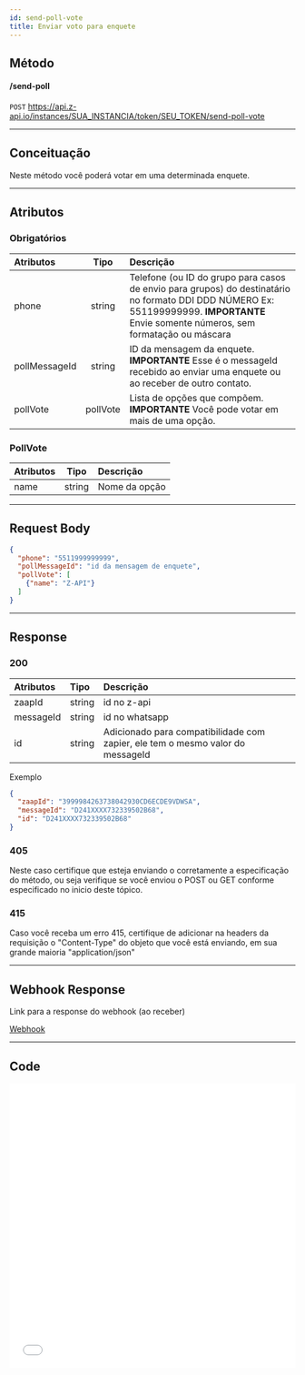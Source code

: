 ```yaml
---
id: send-poll-vote
title: Enviar voto para enquete
---
```


## Método

#### /send-poll

`POST` https://api.z-api.io/instances/SUA_INSTANCIA/token/SEU_TOKEN/send-poll-vote

---

## Conceituação

Neste método você poderá votar em uma determinada enquete.

<!-- ![image](../../img/send-poll.jpeg) -->

---

## Atributos

### Obrigatórios

| Atributos | Tipo | Descrição |
| :-- | :-: | :-- |
| phone | string | Telefone (ou ID do grupo para casos de envio para grupos) do destinatário no formato DDI DDD NÚMERO Ex: 551199999999. **IMPORTANTE** Envie somente números, sem formatação ou máscara |
| pollMessageId | string | ID da mensagem da enquete. **IMPORTANTE** Esse é o messageId recebido ao enviar uma enquete ou ao receber de outro contato. |
| pollVote | pollVote | Lista de opções que compõem. **IMPORTANTE** Você pode votar em mais de uma opção. |


### PollVote

| Atributos |  Tipo  | Descrição     |
| :-------- | :----: | :------------ |
| name      | string | Nome da opção |

---

## Request Body

```json
{
  "phone": "5511999999999",
  "pollMessageId": "id da mensagem de enquete",
  "pollVote": [
    {"name": "Z-API"}
  ]
}
```

---

## Response

### 200

| Atributos | Tipo | Descrição |
| :-- | :-- | :-- |
| zaapId | string | id no z-api |
| messageId | string | id no whatsapp |
| id | string | Adicionado para compatibilidade com zapier, ele tem o mesmo valor do messageId |

Exemplo

```json
{
  "zaapId": "3999984263738042930CD6ECDE9VDWSA",
  "messageId": "D241XXXX732339502B68",
  "id": "D241XXXX732339502B68"
}
```

### 405

Neste caso certifique que esteja enviando o corretamente a especificação do método, ou seja verifique se você enviou o POST ou GET conforme especificado no inicio deste tópico.

### 415

Caso você receba um erro 415, certifique de adicionar na headers da requisição o "Content-Type" do objeto que você está enviando, em sua grande maioria "application/json"

---

## Webhook Response

Link para a response do webhook (ao receber)

[Webhook](../webhooks/on-message-received#exemplo-de-retorno-de-resposta-de-enquete)

---

## Code

<iframe src="//api.apiembed.com/?source=https://raw.githubusercontent.com/Z-API/z-api-docs/main/json-examples/send-poll-vote.json&targets=all" frameBorder="0" scrolling="no" width="100%" height="500px" seamless></iframe>
